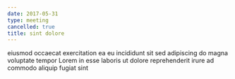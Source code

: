 ```yaml
---
date: 2017-05-31
type: meeting
cancelled: true
title: sint dolore
---
```

eiusmod occaecat exercitation ea eu incididunt sit sed adipiscing do magna voluptate tempor Lorem in esse laboris ut dolore reprehenderit irure ad commodo aliquip fugiat sint